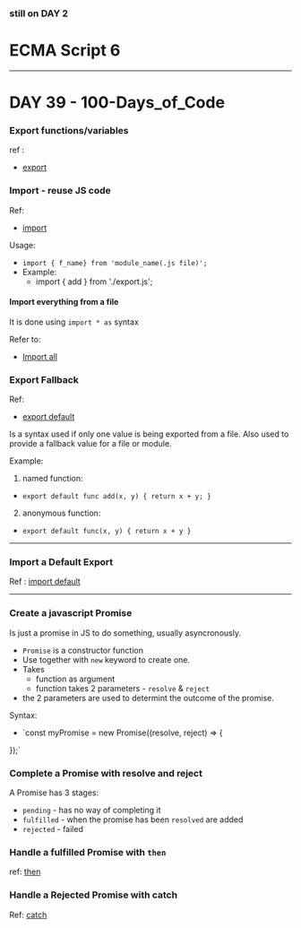 ### still on DAY 2

# ECMA Script 6
--- 

# DAY 39 - 100-Days_of_Code

### Export functions/variables
ref :
- [export](https://www.freecodecamp.org/learn/javascript-algorithms-and-data-structures/es6/use-export-to-share-a-code-block)

### Import - reuse JS code
Ref:
- [import](https://www.freecodecamp.org/learn/javascript-algorithms-and-data-structures/es6/reuse-javascript-code-using-import)

Usage:
- `import { f_name} from 'module_name(.js file)';`
- Example:
    * import { add } from './export.js';

#### Import everything from a file
It is done using `import * as` syntax

Refer to:
- [Import all](https://www.freecodecamp.org/learn/javascript-algorithms-and-data-structures/es6/use--to-import-everything-from-a-file)

### Export Fallback
Ref:
- [export default](https://www.freecodecamp.org/learn/javascript-algorithms-and-data-structures/es6/create-an-export-fallback-with-export-default)

Is a syntax used if only one value is being exported from a file.
Also used to provide a fallback value for a file or module.

Example:
1. named function:
* `export default func add(x, y) {
    return x + y;
}`

2. anonymous function:
* `export default func(x, y) {
    return x + y
}`
---

### Import a Default Export
Ref : [import default](https://www.freecodecamp.org/learn/javascript-algorithms-and-data-structures/es6/import-a-default-export)

---

### Create a javascript Promise
Is just a promise in JS to do something, usually asyncronously.
- `Promise` is a constructor function
- Use together with `new` keyword to create one.
- Takes
    * function as argument
    * function takes 2 parameters - `resolve` & `reject`
- the 2 parameters are used to determint the outcome of the promise.

Syntax:
- `const myPromise = new Promise((resolve, reject) => {

});`

### Complete a Promise with resolve and reject
A Promise has 3 stages:
- `pending` - has no way of completing it
- `fulfilled` - when the promise has been `resolved` are added
- `rejected` - failed


### Handle a fulfilled Promise with `then`
ref: [then](https://www.freecodecamp.org/learn/javascript-algorithms-and-data-structures/es6/handle-a-fulfilled-promise-with-then)

### Handle a Rejected Promise with catch
Ref: [catch](https://www.freecodecamp.org/learn/javascript-algorithms-and-data-structures/es6/handle-a-rejected-promise-with-catch)
